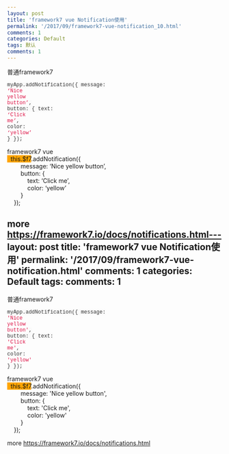 ```yaml
---
layout: post
title: 'framework7 vue Notification使用'
permalink: '/2017/09/framework7-vue-notification_10.html'
comments: 1
categories: Default
tags: 默认
comments: 1
---
```

普通framework7  
<span style='background-color: #fafafa; color: #333333; font-family: "menlo" , "monaco" , "consolas" , "courier new" , monospace; font-size: 12px; white-space: pre-wrap;'> myApp.addNotification({         message: </span><span style='color: #dd1144; font-family: "menlo" , "monaco" , "consolas" , "courier new" , monospace; font-size: 12px; white-space: pre-wrap;'>‘Nice yellow button’</span><span style='background-color: #fafafa; color: #333333; font-family: "menlo" , "monaco" , "consolas" , "courier new" , monospace; font-size: 12px; white-space: pre-wrap;'>,         button: {             text: </span><span style='color: #dd1144; font-family: "menlo" , "monaco" , "consolas" , "courier new" , monospace; font-size: 12px; white-space: pre-wrap;'>‘Click me’</span><span style='background-color: #fafafa; color: #333333; font-family: "menlo" , "monaco" , "consolas" , "courier new" , monospace; font-size: 12px; white-space: pre-wrap;'>,             color: </span><span style='color: #dd1144; font-family: "menlo" , "monaco" , "consolas" , "courier new" , monospace; font-size: 12px; white-space: pre-wrap;'>‘yellow’</span><span style='background-color: #fafafa; color: #333333; font-family: "menlo" , "monaco" , "consolas" , "courier new" , monospace; font-size: 12px; white-space: pre-wrap;'>        }     });</span>

framework7 vue  
<span style="background-color: orange;">&nbsp; this.$f7</span>.addNotification({  
&nbsp; &nbsp; &nbsp; &nbsp; message: ‘Nice yellow button’,  
&nbsp; &nbsp; &nbsp; &nbsp; button: {  
&nbsp; &nbsp; &nbsp; &nbsp; &nbsp; &nbsp; text: ‘Click me’,  
&nbsp; &nbsp; &nbsp; &nbsp; &nbsp; &nbsp; color: ‘yellow’  
&nbsp; &nbsp; &nbsp; &nbsp; }  
&nbsp; &nbsp; });

more https://framework7.io/docs/notifications.html---
layout: post
title: 'framework7 vue Notification使用'
permalink: '/2017/09/framework7-vue-notification.html'
comments: 1
categories: Default
tags: 
comments: 1
---
普通framework7  
<span style='background-color: #fafafa; color: #333333; font-family: "menlo" , "monaco" , "consolas" , "courier new" , monospace; font-size: 12px; white-space: pre-wrap;'> myApp.addNotification({         message: </span><span class="hljs-string" style='color: #dd1144; font-family: "menlo" , "monaco" , "consolas" , "courier new" , monospace; font-size: 12px; white-space: pre-wrap;'>'Nice yellow button'</span><span style='background-color: #fafafa; color: #333333; font-family: "menlo" , "monaco" , "consolas" , "courier new" , monospace; font-size: 12px; white-space: pre-wrap;'>,         button: {             text: </span><span class="hljs-string" style='color: #dd1144; font-family: "menlo" , "monaco" , "consolas" , "courier new" , monospace; font-size: 12px; white-space: pre-wrap;'>'Click me'</span><span style='background-color: #fafafa; color: #333333; font-family: "menlo" , "monaco" , "consolas" , "courier new" , monospace; font-size: 12px; white-space: pre-wrap;'>,             color: </span><span class="hljs-string" style='color: #dd1144; font-family: "menlo" , "monaco" , "consolas" , "courier new" , monospace; font-size: 12px; white-space: pre-wrap;'>'yellow'</span><span style='background-color: #fafafa; color: #333333; font-family: "menlo" , "monaco" , "consolas" , "courier new" , monospace; font-size: 12px; white-space: pre-wrap;'>        }     });</span>  
  
  
framework7 vue  
<span style="background-color: orange;">&nbsp; this.$f7</span>.addNotification({  
&nbsp; &nbsp; &nbsp; &nbsp; message: 'Nice yellow button',  
&nbsp; &nbsp; &nbsp; &nbsp; button: {  
&nbsp; &nbsp; &nbsp; &nbsp; &nbsp; &nbsp; text: 'Click me',  
&nbsp; &nbsp; &nbsp; &nbsp; &nbsp; &nbsp; color: 'yellow'  
&nbsp; &nbsp; &nbsp; &nbsp; }  
&nbsp; &nbsp; });  
  
more https://framework7.io/docs/notifications.html  
  